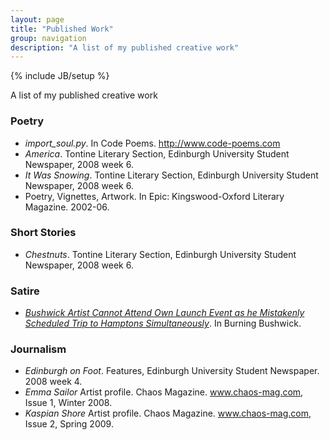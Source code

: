 ```yaml
---
layout: page
title: "Published Work"
group: navigation
description: "A list of my published creative work"
---
```

{% include JB/setup %}

A list of my published creative work

### Poetry

* _import_soul.py_. In Code Poems. http://www.code-poems.com
* _America_. Tontine Literary Section, Edinburgh University Student Newspaper, 2008 week 6.
* _It Was Snowing_. Tontine Literary Section, Edinburgh University Student Newspaper, 2008 week 6.
* Poetry, Vignettes, Artwork. In Epic: Kingswood-Oxford Literary Magazine. 2002-06.

### Short Stories

* _Chestnuts_. Tontine Literary Section, Edinburgh University Student Newspaper, 2008 week 6.

### Satire

* _[Bushwick Artist Cannot Attend Own Launch Event as he Mistakenly Scheduled Trip to Hamptons Simultaneously](https://web.archive.org/web/20160731233356/http://burningbushwick.com/bushwick-artist-cannot-attend-own-launch-event-as-he-mistakenly-scheduled-trip-to-hamptons-simultaneously/)_. In Burning Bushwick.

### Journalism

* _Edinburgh on Foot_. Features, Edinburgh University Student Newspaper. 2008 week 4.
* _Emma Sailor_ Artist profile. Chaos Magazine. www.chaos-mag.com, Issue 1, Winter 2008.
* _Kaspian Shore_ Artist profile. Chaos Magazine. www.chaos-mag.com, Issue 2, Spring 2009.
